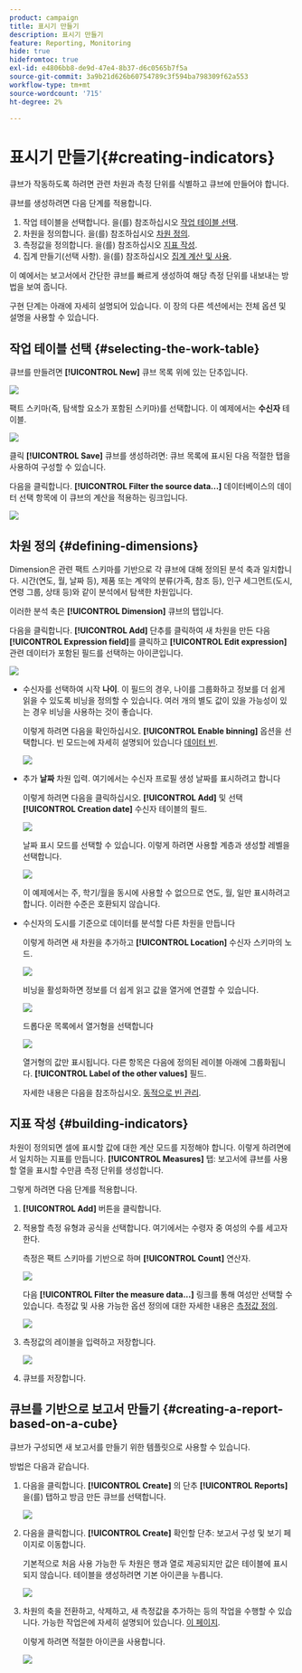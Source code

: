 ```yaml
---
product: campaign
title: 표시기 만들기
description: 표시기 만들기
feature: Reporting, Monitoring
hide: true
hidefromtoc: true
exl-id: e4806bb8-de9d-47e4-8b37-d6c0565b7f5a
source-git-commit: 3a9b21d626b60754789c3f594ba798309f62a553
workflow-type: tm+mt
source-wordcount: '715'
ht-degree: 2%

---
```


# 표시기 만들기{#creating-indicators}



큐브가 작동하도록 하려면 관련 차원과 측정 단위를 식별하고 큐브에 만들어야 합니다.

큐브를 생성하려면 다음 단계를 적용합니다.

1. 작업 테이블을 선택합니다. 을(를) 참조하십시오 [작업 테이블 선택](#selecting-the-work-table).
1. 차원을 정의합니다. 을(를) 참조하십시오 [차원 정의](#defining-dimensions).
1. 측정값을 정의합니다. 을(를) 참조하십시오 [지표 작성](#building-indicators).
1. 집계 만들기(선택 사항). 을(를) 참조하십시오 [집계 계산 및 사용](../../reporting/using/concepts-and-methodology.md#calculating-and-using-aggregates).

이 예에서는 보고서에서 간단한 큐브를 빠르게 생성하여 해당 측정 단위를 내보내는 방법을 보여 줍니다.

구현 단계는 아래에 자세히 설명되어 있습니다. 이 장의 다른 섹션에서는 전체 옵션 및 설명을 사용할 수 있습니다.

## 작업 테이블 선택 {#selecting-the-work-table}

큐브를 만들려면 **[!UICONTROL New]** 큐브 목록 위에 있는 단추입니다.

![](assets/s_advuser_cube_create.png)

팩트 스키마(즉, 탐색할 요소가 포함된 스키마)를 선택합니다. 이 예제에서는 **수신자** 테이블.

![](assets/s_advuser_cube_wz_02.png)

클릭 **[!UICONTROL Save]** 큐브를 생성하려면: 큐브 목록에 표시된 다음 적절한 탭을 사용하여 구성할 수 있습니다.

다음을 클릭합니다. **[!UICONTROL Filter the source data...]** 데이터베이스의 데이터 선택 항목에 이 큐브의 계산을 적용하는 링크입니다.

![](assets/s_advuser_cube_wz_03.png)

## 차원 정의 {#defining-dimensions}

Dimension은 관련 팩트 스키마를 기반으로 각 큐브에 대해 정의된 분석 축과 일치합니다. 시간(연도, 월, 날짜 등), 제품 또는 계약의 분류(가족, 참조 등), 인구 세그먼트(도시, 연령 그룹, 상태 등)와 같이 분석에서 탐색한 차원입니다.

이러한 분석 축은 **[!UICONTROL Dimension]** 큐브의 탭입니다.

다음을 클릭합니다. **[!UICONTROL Add]** 단추를 클릭하여 새 차원을 만든 다음 **[!UICONTROL Expression field]**&#x200B;를 클릭하고 **[!UICONTROL Edit expression]** 관련 데이터가 포함된 필드를 선택하는 아이콘입니다.

![](assets/s_advuser_cube_wz_04.png)

* 수신자를 선택하여 시작 **나이**. 이 필드의 경우, 나이를 그룹화하고 정보를 더 쉽게 읽을 수 있도록 비닝을 정의할 수 있습니다. 여러 개의 별도 값이 있을 가능성이 있는 경우 비닝을 사용하는 것이 좋습니다.

  이렇게 하려면 다음을 확인하십시오. **[!UICONTROL Enable binning]** 옵션을 선택합니다. 빈 모드는에 자세히 설명되어 있습니다 [데이터 빈](../../reporting/using/concepts-and-methodology.md#data-binning).

  ![](assets/s_advuser_cube_wz_05.png)

* 추가 **날짜** 차원 입력. 여기에서는 수신자 프로필 생성 날짜를 표시하려고 합니다

  이렇게 하려면 다음을 클릭하십시오. **[!UICONTROL Add]** 및 선택 **[!UICONTROL Creation date]** 수신자 테이블의 필드.

  ![](assets/s_advuser_cube_wz_06.png)

  날짜 표시 모드를 선택할 수 있습니다. 이렇게 하려면 사용할 계층과 생성할 레벨을 선택합니다.

  ![](assets/s_advuser_cube_wz_07.png)

  이 예제에서는 주, 학기/월을 동시에 사용할 수 없으므로 연도, 월, 일만 표시하려고 합니다. 이러한 수준은 호환되지 않습니다.

* 수신자의 도시를 기준으로 데이터를 분석할 다른 차원을 만듭니다

  이렇게 하려면 새 차원을 추가하고 **[!UICONTROL Location]** 수신자 스키마의 노드.

  ![](assets/s_advuser_cube_wz_08.png)

  비닝을 활성화하면 정보를 더 쉽게 읽고 값을 열거에 연결할 수 있습니다.

  ![](assets/s_advuser_cube_wz_09.png)

  드롭다운 목록에서 열거형을 선택합니다

  ![](assets/s_advuser_cube_wz_10.png)

  열거형의 값만 표시됩니다. 다른 항목은 다음에 정의된 레이블 아래에 그룹화됩니다. **[!UICONTROL Label of the other values]** 필드.

  자세한 내용은 다음을 참조하십시오. [동적으로 빈 관리](../../reporting/using/concepts-and-methodology.md#dynamically-managing-bins).

## 지표 작성 {#building-indicators}

차원이 정의되면 셀에 표시할 값에 대한 계산 모드를 지정해야 합니다. 이렇게 하려면에서 일치하는 지표를 만듭니다. **[!UICONTROL Measures]** 탭: 보고서에 큐브를 사용할 열을 표시할 수만큼 측정 단위를 생성합니다.

그렇게 하려면 다음 단계를 적용합니다.

1. **[!UICONTROL Add]** 버튼을 클릭합니다.
1. 적용할 측정 유형과 공식을 선택합니다. 여기에서는 수령자 중 여성의 수를 세고자 한다.

   측정은 팩트 스키마를 기반으로 하며 **[!UICONTROL Count]** 연산자.

   ![](assets/s_advuser_cube_wz_11.png)

   다음 **[!UICONTROL Filter the measure data...]** 링크를 통해 여성만 선택할 수 있습니다. 측정값 및 사용 가능한 옵션 정의에 대한 자세한 내용은 [측정값 정의](../../reporting/using/concepts-and-methodology.md#defining-measures).

   ![](assets/s_advuser_cube_wz_12.png)

1. 측정값의 레이블을 입력하고 저장합니다.

   ![](assets/s_advuser_cube_wz_13.png)

1. 큐브를 저장합니다.

## 큐브를 기반으로 보고서 만들기 {#creating-a-report-based-on-a-cube}

큐브가 구성되면 새 보고서를 만들기 위한 템플릿으로 사용할 수 있습니다.

방법은 다음과 같습니다.

1. 다음을 클릭합니다. **[!UICONTROL Create]** 의 단추 **[!UICONTROL Reports]** 을(를) 탭하고 방금 만든 큐브를 선택합니다.

   ![](assets/s_advuser_cube_wz_14.png)

1. 다음을 클릭합니다. **[!UICONTROL Create]** 확인할 단추: 보고서 구성 및 보기 페이지로 이동합니다.

   기본적으로 처음 사용 가능한 두 차원은 행과 열로 제공되지만 값은 테이블에 표시되지 않습니다. 테이블을 생성하려면 기본 아이콘을 누릅니다.

   ![](assets/s_advuser_cube_wz_15.png)

1. 차원의 축을 전환하고, 삭제하고, 새 측정값을 추가하는 등의 작업을 수행할 수 있습니다. 가능한 작업은에 자세히 설명되어 있습니다. [이 페이지](../../reporting/using/using-cubes-to-explore-data.md).

   이렇게 하려면 적절한 아이콘을 사용합니다.

   ![](assets/s_advuser_cube_wz_16.png)
